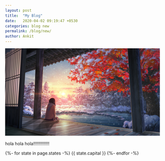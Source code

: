 ```yaml
---
layout: post
title:  "My Blog"
date:   2020-04-02 09:19:47 +0530
categories: blog new
permalink: /blog/new/
author: Ankit
---
```


<img src="/assets/img/image1.jpg" />

hola hola hola!!!!!!!!!!!!!

{%- for state in page.states -%}
  {{ state.capital }}
{%- endfor -%}



